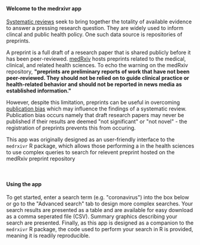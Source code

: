 #### Welcome to the medrxivr app

[Systematic reviews](https://en.wikipedia.org/wiki/Systematic_review) seek to bring together the totality of available evidence to answer a pressing research question. They are widely used to inform clincal and public health policy. One such data source is repositories of preprints. 

A preprint is a full draft of a research paper that is shared publicly before it has been peer-reviewed. [medRxiv]() hosts preprints related to the medical, clinical, and related health sciences. To echo the warning on the medRxiv repository, __"preprints are preliminary reports of work that have not been peer-reviewed. They should not be relied on to guide clinical practice or health-related behavior and should not be reported in news media as established information."__

However, despite this limitation, preprints can be useful in overcoming [publication bias](https://en.wikipedia.org/wiki/Publication_bias) which may influence the findings of a systematic review. Publication bias occurs namely that draft research papers may never be published if their results are deemed "not significant" or "not novel" - the registration of preprints prevents this from occuring.

This app was originally designed as an user-friendly interface to the `medrxivr` R package, which allows those performing a  in the health sciences to use complex queries to search for relevent preprint hosted on the medRxiv preprint repository

<br>

#### Using the app

To get started, enter a search term (e.g. "coronavirus") into the box below or go to the "Advanced search" tab to design more complex searches. Your search results are presented as a table and are available for easy download as a comma seperated file (CSV). Summary graphics describing your search are presented. Finally, as this app is designed as a companion to the `medrxivr` R package, the code used to perform your search in R is provided, meaning it is readily reproducible.
